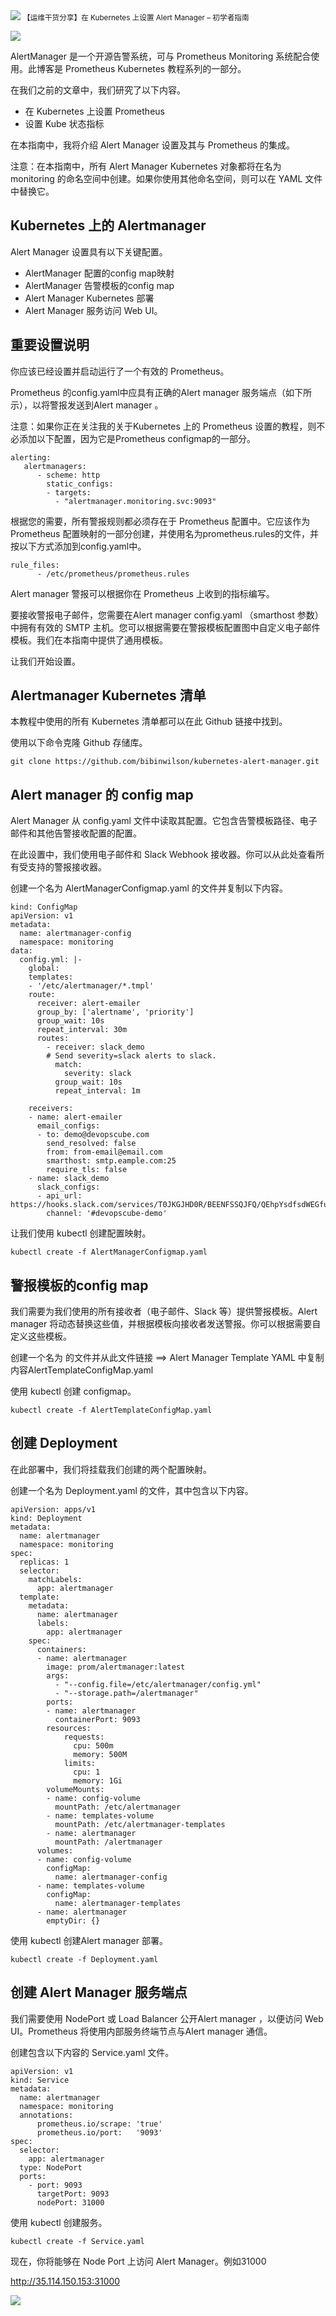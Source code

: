 <img src="/assets/image/k8s.png" style="max-width: 70%; height: auto;">
<small>【运维干货分享】在 Kubernetes 上设置 Alert Manager – 初学者指南</small>

![](image-82.png)

AlertManager 是一个开源告警系统，可与 Prometheus Monitoring 系统配合使用。此博客是 Prometheus Kubernetes 教程系列的一部分。

在我们之前的文章中，我们研究了以下内容。

- 在 Kubernetes 上设置 Prometheus
- 设置 Kube 状态指标
  
在本指南中，我将介绍 Alert Manager 设置及其与 Prometheus 的集成。

注意：在本指南中，所有 Alert Manager Kubernetes 对象都将在名为 monitoring 的命名空间中创建。如果你使用其他命名空间，则可以在 YAML 文件中替换它。

## Kubernetes 上的 Alertmanager

Alert Manager 设置具有以下关键配置。

- AlertManager 配置的config map映射
- AlertManager 告警模板的config map
- Alert Manager Kubernetes 部署
- Alert Manager 服务访问 Web UI。

## 重要设置说明

你应该已经设置并启动运行了一个有效的 Prometheus。

Prometheus 的config.yaml中应具有正确的Alert manager 服务端点（如下所示），以将警报发送到Alert manager 。

注意：如果你正在关注我的关于Kubernetes 上的 Prometheus 设置的教程，则不必添加以下配置，因为它是Prometheus configmap的一部分。

```
alerting:
   alertmanagers:
      - scheme: http
        static_configs:
        - targets:
          - "alertmanager.monitoring.svc:9093"
```

根据您的需要，所有警报规则都必须存在于 Prometheus 配置中。它应该作为Prometheus 配置映射的一部分创建，并使用名为prometheus.rules的文件，并按以下方式添加到config.yaml中。

```
rule_files:
      - /etc/prometheus/prometheus.rules
```

Alert manager 警报可以根据你在 Prometheus 上收到的指标编写。

要接收警报电子邮件，您需要在Alert manager config.yaml （smarthost 参数）中拥有有效的 SMTP 主机。您可以根据需要在警报模板配置图中自定义电子邮件模板。我们在本指南中提供了通用模板。

让我们开始设置。

## Alertmanager Kubernetes 清单
本教程中使用的所有 Kubernetes 清单都可以在此 Github 链接中找到。

使用以下命令克隆 Github 存储库。
```
git clone https://github.com/bibinwilson/kubernetes-alert-manager.git
```
## Alert manager 的 config map

Alert Manager 从 config.yaml 文件中读取其配置。它包含告警模板路径、电子邮件和其他告警接收配置的配置。

在此设置中，我们使用电子邮件和 Slack Webhook 接收器。你可以从此处查看所有受支持的警报接收器。

创建一个名为 AlertManagerConfigmap.yaml 的文件并复制以下内容。

```
kind: ConfigMap
apiVersion: v1
metadata:
  name: alertmanager-config
  namespace: monitoring
data:
  config.yml: |-
    global:
    templates:
    - '/etc/alertmanager/*.tmpl'
    route:
      receiver: alert-emailer
      group_by: ['alertname', 'priority']
      group_wait: 10s
      repeat_interval: 30m
      routes:
        - receiver: slack_demo
        # Send severity=slack alerts to slack.
          match:
            severity: slack
          group_wait: 10s
          repeat_interval: 1m
 
    receivers:
    - name: alert-emailer
      email_configs:
      - to: demo@devopscube.com
        send_resolved: false
        from: from-email@email.com
        smarthost: smtp.eample.com:25
        require_tls: false
    - name: slack_demo
      slack_configs:
      - api_url: https://hooks.slack.com/services/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sz4Qk
        channel: '#devopscube-demo'
```        
让我们使用 kubectl 创建配置映射。
```
kubectl create -f AlertManagerConfigmap.yaml
```

## 警报模板的config map

我们需要为我们使用的所有接收者（电子邮件、Slack 等）提供警报模板。Alert manager 将动态替换这些值，并根据模板向接收者发送警报。你可以根据需要自定义这些模板。

创建一个名为 的文件并从此文件链接 ==> Alert Manager Template YAML 中复制内容AlertTemplateConfigMap.yaml

使用 kubectl 创建 configmap。
```
kubectl create -f AlertTemplateConfigMap.yaml
```
## 创建 Deployment
在此部署中，我们将挂载我们创建的两个配置映射。

创建一个名为 Deployment.yaml 的文件，其中包含以下内容。

```
apiVersion: apps/v1
kind: Deployment
metadata:
  name: alertmanager
  namespace: monitoring
spec:
  replicas: 1
  selector:
    matchLabels:
      app: alertmanager
  template:
    metadata:
      name: alertmanager
      labels:
        app: alertmanager
    spec:
      containers:
      - name: alertmanager
        image: prom/alertmanager:latest
        args:
          - "--config.file=/etc/alertmanager/config.yml"
          - "--storage.path=/alertmanager"
        ports:
        - name: alertmanager
          containerPort: 9093
        resources:
            requests:
              cpu: 500m
              memory: 500M
            limits:
              cpu: 1
              memory: 1Gi
        volumeMounts:
        - name: config-volume
          mountPath: /etc/alertmanager
        - name: templates-volume
          mountPath: /etc/alertmanager-templates
        - name: alertmanager
          mountPath: /alertmanager
      volumes:
      - name: config-volume
        configMap:
          name: alertmanager-config
      - name: templates-volume
        configMap:
          name: alertmanager-templates
      - name: alertmanager
        emptyDir: {}
```        
使用 kubectl 创建Alert manager 部署。
```
kubectl create -f Deployment.yaml
```
## 创建 Alert Manager 服务端点

我们需要使用 NodePort 或 Load Balancer 公开Alert manager ，以便访问 Web UI。Prometheus 将使用内部服务终端节点与Alert manager 通信。

创建包含以下内容的 Service.yaml 文件。
```
apiVersion: v1
kind: Service
metadata:
  name: alertmanager
  namespace: monitoring
  annotations:
      prometheus.io/scrape: 'true'
      prometheus.io/port:   '9093'
spec:
  selector: 
    app: alertmanager
  type: NodePort  
  ports:
    - port: 9093
      targetPort: 9093
      nodePort: 31000
```      
使用 kubectl 创建服务。
```
kubectl create -f Service.yaml
```
现在，你将能够在 Node Port 上访问 Alert Manager。例如31000

http://35.114.150.153:31000

![](image-83.png)